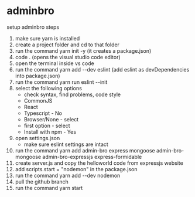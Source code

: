 # adminbro

setup adminbro steps

1. make sure yarn is installed
2. create a project folder and cd to that folder
3. run the command yarn init -y (it creates a package.json)
4. code . (opens the visual studio code editor)
5. open the terminal inside vs code 
6. run the command yarn add --dev eslint (add eslint as devDependencies into package.json)
7. run the command yarn run eslint --init
8. select the following options 
	- check syntax, find problems, code style
	- CommonJS
	- React
	- Typescript - No
	- Browser/None - select
	- first option - select
	- Install with npm - Yes
9. open settings.json
	- make sure eslint settings are intact
10. run the command yarn add admin-bro express mongoose admin-bro-mongoose admin-bro-expressjs express-formidable
11. create server.js and copy the helloworld code from expressjs website
12. add scripts.start = "nodemon" in the package.json
13. run the command yarn add --dev nodemon
14. pull the github branch
14. run the command yarn start
